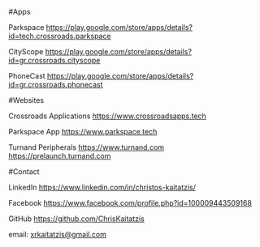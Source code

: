 #Apps

Parkspace
https://play.google.com/store/apps/details?id=tech.crossroads.parkspace

CityScope
https://play.google.com/store/apps/details?id=gr.crossroads.cityscope

PhoneCast
https://play.google.com/store/apps/details?id=gr.crossroads.phonecast


#Websites

Crossroads Applications
https://www.crossroadsapps.tech

Parkspace App
https://www.parkspace.tech

Turnand Peripherals 
https://www.turnand.com
https://prelaunch.turnand.com


#Contact

LinkedIn
https://www.linkedin.com/in/christos-kaitatzis/

Facebook
https://www.facebook.com/profile.php?id=100009443509168

GitHub
https://github.com/ChrisKaitatzis

email: xrkaitatzis@gmail.com




